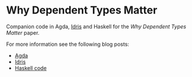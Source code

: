 Why Dependent Types Matter
==========================

Companion code in Agda, [Idris](./docs/idris.md) and Haskell for the *Why
Dependent Types Matter* paper.

For more information see the following blog posts:
- [Agda](http://lambda.jstolarek.com/2013/11/why-dependent-types-matter-in-agda/)
- [Idris](http://lambda.jstolarek.com/2013/12/idris-first-impressions/)
- [Haskell code](http://lambda.jstolarek.com/2014/12/why-dependent-types-matter-in-haskell/)

